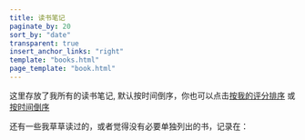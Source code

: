 ```yaml
---
title: 读书笔记
paginate_by: 20
sort_by: "date"
transparent: true
insert_anchor_links: "right"
template: "books.html"
page_template: "book.html"
---
```


这里存放了我所有的读书笔记, 默认按时间倒序，你也可以点击[按我的评分排序](/books/) 或 [按时间倒序](/blog/books/)


还有一些我草草读过的，或者觉得没有必要单独列出的书，记录在：

